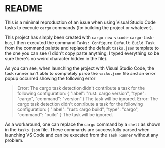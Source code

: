 # README

This is a minimal reproduction of an issue when using Visual Studio Code tasks to execute `cargo` commands (for building the project or whatever).

This project has simply been created with `cargo new vscode-cargo-task-bug`, I then executed the command `Tasks: Configure Default Build Task` from the command palette and replaced the default `tasks.json` template to the one you can see (I didn't copy paste anything, I typed everything so be sure there's no weird character hidden in the file).

As you can see, when launching the project with Visual Studio Code, the task runner isn't able to completely parse the `tasks.json` file and an error popup occurred showing the following error

>Error: The cargo task detection didn't contribute a task for the following configuration:
{
    "label": "rust: cargo version",
    "type": "cargo",
    "command": "version"
}
The task will be ignored.
Error: The cargo task detection didn't contribute a task for the following configuration:
{
    "label": "rust: cargo build",
    "type": "cargo",
    "command": "build"
}
The task will be ignored.

As a workaround, one can replace the `cargo` command by a `shell` as shown in the `tasks.json` file.
These commands are successfully parsed when launching VS Code and can be executed from the `Task Runner` without any problem.
